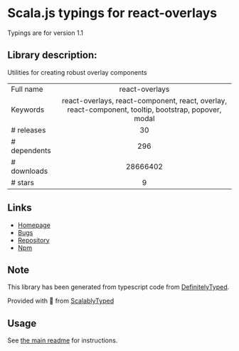 
# Scala.js typings for react-overlays

Typings are for version 1.1

## Library description:
Utilities for creating robust overlay components

|                    |                 |
| ------------------ | :-------------: |
| Full name          | react-overlays |
| Keywords           | react-overlays, react-component, react, overlay, react-component, tooltip, bootstrap, popover, modal |
| # releases         | 30 |
| # dependents       | 296 |
| # downloads        | 28666402 |
| # stars            | 9 |

## Links
- [Homepage](https://github.com/react-bootstrap/react-overlays#readme)
- [Bugs](https://github.com/react-bootstrap/react-overlays/issues)
- [Repository](https://github.com/react-bootstrap/react-overlays)
- [Npm](https://www.npmjs.com/package/react-overlays)
    


## Note
This library has been generated from typescript code from [DefinitelyTyped](https://definitelytyped.org).

Provided with :purple_heart: from [ScalablyTyped](https://github.com/oyvindberg/ScalablyTyped)

## Usage
See [the main readme](../../readme.md) for instructions.


